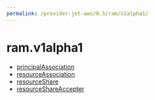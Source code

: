 ```yaml
---
permalink: /provider-jet-aws/0.5/ram/v1alpha1/
---
```


# ram.v1alpha1



* [principalAssociation](principalAssociation.md)
* [resourceAssociation](resourceAssociation.md)
* [resourceShare](resourceShare.md)
* [resourceShareAccepter](resourceShareAccepter.md)